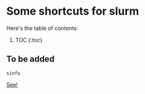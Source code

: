 # Some shortcuts for slurm

Here's the table of contents:

1. TOC
{:toc}

## To be added

```
sinfo
```

[See!](https://notyet/)

